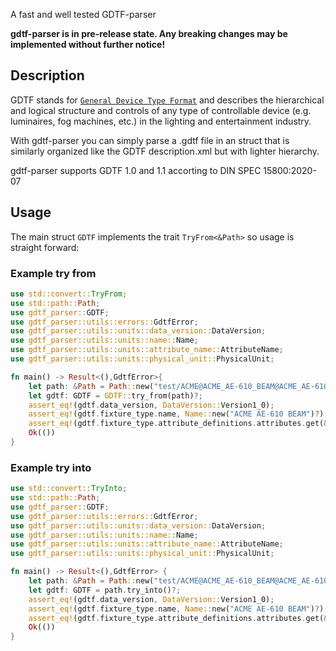 A fast and well tested GDTF-parser

**gdtf-parser is in pre-release state. Any breaking changes may be implemented without further notice!**

## Description
GDTF stands for [`General Device Type Format`] and describes the hierarchical and logical structure and controls of any type of controllable device (e.g. luminaires, fog machines, etc.) in the lighting and entertainment industry.

With gdtf-parser you can simply parse a .gdtf file in an struct that is similarly organized like the GDTF description.xml but with lighter hierarchy.

gdtf-parser supports GDTF 1.0 and 1.1 accorting to DIN SPEC 15800:2020-07

[`General Device Type Format`]: https://www.gdtf-share.com

## Usage
The main struct `GDTF` implements the trait `TryFrom<&Path>` so usage is straight forward:

### Example try from

```rust
use std::convert::TryFrom;
use std::path::Path;
use gdtf_parser::GDTF;
use gdtf_parser::utils::errors::GdtfError;
use gdtf_parser::utils::units::data_version::DataVersion;
use gdtf_parser::utils::units::name::Name;
use gdtf_parser::utils::units::attribute_name::AttributeName;
use gdtf_parser::utils::units::physical_unit::PhysicalUnit;

fn main() -> Result<(),GdtfError>{
    let path: &Path = Path::new("test/ACME@ACME_AE-610_BEAM@ACME_AE-610_BEAM.gdtf");
    let gdtf: GDTF = GDTF::try_from(path)?;
    assert_eq!(gdtf.data_version, DataVersion::Version1_0);
    assert_eq!(gdtf.fixture_type.name, Name::new("ACME AE-610 BEAM")?);
    assert_eq!(gdtf.fixture_type.attribute_definitions.attributes.get(&AttributeName::Gobo_n_WheelSpin(1)).unwrap().physical_unit, PhysicalUnit::AngularSpeed);
    Ok(())
}
```

### Example try into

```rust
use std::convert::TryInto;
use std::path::Path;
use gdtf_parser::GDTF;
use gdtf_parser::utils::errors::GdtfError;
use gdtf_parser::utils::units::data_version::DataVersion;
use gdtf_parser::utils::units::name::Name;
use gdtf_parser::utils::units::attribute_name::AttributeName;
use gdtf_parser::utils::units::physical_unit::PhysicalUnit;

fn main() -> Result<(),GdtfError> {
    let path: &Path = Path::new("test/ACME@ACME_AE-610_BEAM@ACME_AE-610_BEAM.gdtf");
    let gdtf: GDTF = path.try_into()?;
    assert_eq!(gdtf.data_version, DataVersion::Version1_0);
    assert_eq!(gdtf.fixture_type.name, Name::new("ACME AE-610 BEAM")?);
    assert_eq!(gdtf.fixture_type.attribute_definitions.attributes.get(&AttributeName::Gobo_n_WheelSpin(1)).unwrap().physical_unit, PhysicalUnit::AngularSpeed);
    Ok(())
}
```

